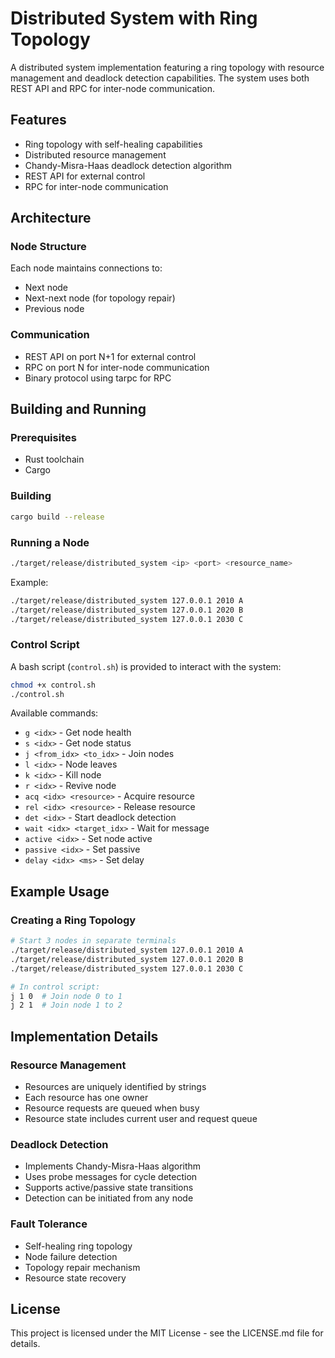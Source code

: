# Distributed System with Ring Topology

A distributed system implementation featuring a ring topology with resource management and deadlock detection capabilities. The system uses both REST API and RPC for inter-node communication.

## Features

- Ring topology with self-healing capabilities
- Distributed resource management
- Chandy-Misra-Haas deadlock detection algorithm
- REST API for external control
- RPC for inter-node communication

## Architecture

### Node Structure
Each node maintains connections to:
- Next node
- Next-next node (for topology repair)
- Previous node

### Communication
- REST API on port N+1 for external control
- RPC on port N for inter-node communication
- Binary protocol using tarpc for RPC

## Building and Running

### Prerequisites
- Rust toolchain
- Cargo

### Building
```bash
cargo build --release
```

### Running a Node
```bash
./target/release/distributed_system <ip> <port> <resource_name>
```

Example:
```bash
./target/release/distributed_system 127.0.0.1 2010 A
./target/release/distributed_system 127.0.0.1 2020 B
./target/release/distributed_system 127.0.0.1 2030 C
```

### Control Script
A bash script (`control.sh`) is provided to interact with the system:

```bash
chmod +x control.sh
./control.sh
```

Available commands:
- `g <idx>` - Get node health
- `s <idx>` - Get node status
- `j <from_idx> <to_idx>` - Join nodes
- `l <idx>` - Node leaves
- `k <idx>` - Kill node
- `r <idx>` - Revive node
- `acq <idx> <resource>` - Acquire resource
- `rel <idx> <resource>` - Release resource
- `det <idx>` - Start deadlock detection
- `wait <idx> <target_idx>` - Wait for message
- `active <idx>` - Set node active
- `passive <idx>` - Set passive
- `delay <idx> <ms>` - Set delay

## Example Usage

### Creating a Ring Topology
```bash
# Start 3 nodes in separate terminals
./target/release/distributed_system 127.0.0.1 2010 A
./target/release/distributed_system 127.0.0.1 2020 B
./target/release/distributed_system 127.0.0.1 2030 C

# In control script:
j 1 0  # Join node 0 to 1
j 2 1  # Join node 1 to 2
```

## Implementation Details

### Resource Management
- Resources are uniquely identified by strings
- Each resource has one owner
- Resource requests are queued when busy
- Resource state includes current user and request queue

### Deadlock Detection
- Implements Chandy-Misra-Haas algorithm
- Uses probe messages for cycle detection
- Supports active/passive state transitions
- Detection can be initiated from any node

### Fault Tolerance
- Self-healing ring topology
- Node failure detection
- Topology repair mechanism
- Resource state recovery

## License

This project is licensed under the MIT License - see the LICENSE.md file for details.
